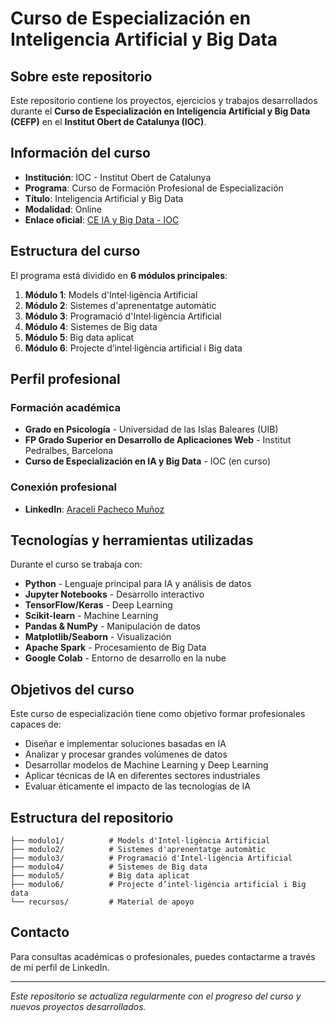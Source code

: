 # Curso de Especialización en Inteligencia Artificial y Big Data

## Sobre este repositorio

Este repositorio contiene los proyectos, ejercicios y trabajos desarrollados durante el **Curso de Especialización en Inteligencia Artificial y Big Data (CEFP)** en el **Institut Obert de Catalunya (IOC)**.

## Información del curso

- **Institución**: IOC - Institut Obert de Catalunya
- **Programa**: Curso de Formación Profesional de Especialización
- **Título**: Inteligencia Artificial y Big Data
- **Modalidad**: Online
- **Enlace oficial**: [CE IA y Big Data - IOC](https://ioc.xtec.cat/educacio/ce-ia-bigdata)

## Estructura del curso

El programa está dividido en **6 módulos principales**:

1. **Módulo 1**: Models d'Intel·ligència Artificial
2. **Módulo 2**: Sistemes d'aprenentatge automàtic
3. **Módulo 3**: Programació d'Intel·ligència Artificial
4. **Módulo 4**: Sistemes de Big data
5. **Módulo 5**: Big data aplicat
6. **Módulo 6**: Projecte d’intel·ligència artificial i Big data

## Perfil profesional

### Formación académica

- **Grado en Psicología** - Universidad de las Islas Baleares (UIB)
- **FP Grado Superior en Desarrollo de Aplicaciones Web** - Institut Pedralbes, Barcelona
- **Curso de Especialización en IA y Big Data** - IOC (en curso)

### Conexión profesional

- **LinkedIn**: [Araceli Pacheco Muñoz](https://www.linkedin.com/in/aracelipachecomu%C3%B1oz/)

## Tecnologías y herramientas utilizadas

Durante el curso se trabaja con:

- **Python** - Lenguaje principal para IA y análisis de datos
- **Jupyter Notebooks** - Desarrollo interactivo
- **TensorFlow/Keras** - Deep Learning
- **Scikit-learn** - Machine Learning
- **Pandas & NumPy** - Manipulación de datos
- **Matplotlib/Seaborn** - Visualización
- **Apache Spark** - Procesamiento de Big Data
- **Google Colab** - Entorno de desarrollo en la nube

## Objetivos del curso

Este curso de especialización tiene como objetivo formar profesionales capaces de:

- Diseñar e implementar soluciones basadas en IA
- Analizar y procesar grandes volúmenes de datos
- Desarrollar modelos de Machine Learning y Deep Learning
- Aplicar técnicas de IA en diferentes sectores industriales
- Evaluar éticamente el impacto de las tecnologías de IA

## Estructura del repositorio

```
├── modulo1/          # Models d'Intel·ligència Artificial
├── modulo2/          # Sistemes d'aprenentatge automàtic
├── modulo3/          # Programació d'Intel·ligència Artificial
├── modulo4/          # Sistemes de Big data
├── modulo5/          # Big data aplicat
├── modulo6/          # Projecte d’intel·ligència artificial i Big data
└── recursos/         # Material de apoyo
```

## Contacto

Para consultas académicas o profesionales, puedes contactarme a través de mi perfil de LinkedIn.

---

*Este repositorio se actualiza regularmente con el progreso del curso y nuevos proyectos desarrollados.*
